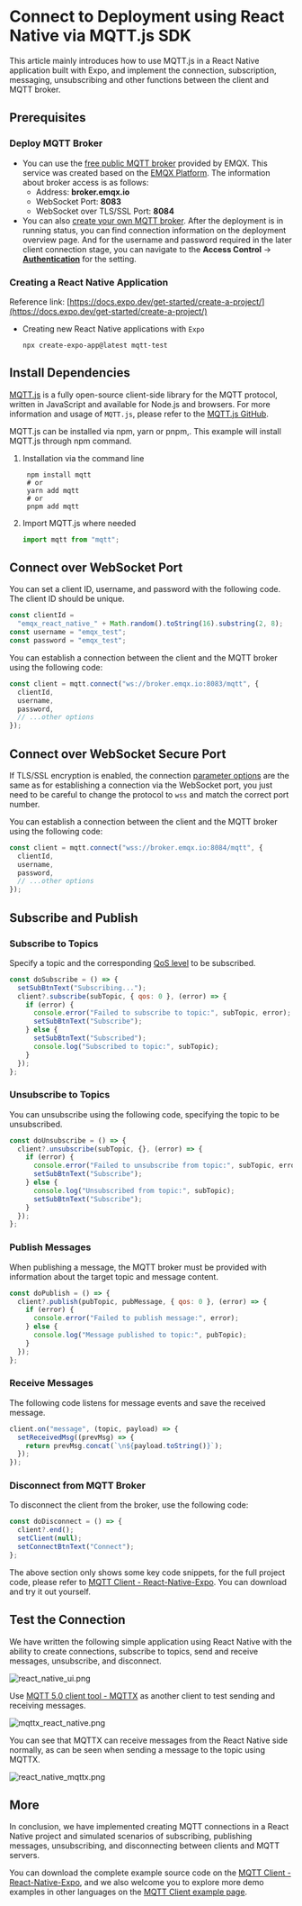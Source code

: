 # Connect to Deployment using React Native via MQTT.js SDK

This article mainly introduces how to use MQTT.js in a React Native application built with Expo, and implement the connection, subscription, messaging, unsubscribing and other functions between the client and MQTT broker.

## Prerequisites

### Deploy MQTT Broker

- You can use the [free public MQTT broker](https://www.emqx.com/en/mqtt/public-mqtt5-broker) provided by EMQX. This service was created based on the [EMQX Platform](https://www.emqx.com/en). The information about broker access is as follows:
  - Address: **broker.emqx.io**
  - WebSocket Port: **8083**
  - WebSocket over TLS/SSL Port: **8084**
- You can also [create your own MQTT broker](../create/overview.md). After the deployment is in running status, you can find connection information on the deployment overview page. And for the username and password required in the later client connection stage, you can navigate to the **Access Control** -> **[Authentication](../deployments/default_auth.md)** for the setting.

### Creating a React Native Application

Reference link: [https://docs.expo.dev/get-started/create-a-project/](https://docs.expo.dev/get-started/create-a-project/)

- Creating new React Native applications with `Expo`

  ```shell
  npx create-expo-app@latest mqtt-test
  ```

## Install Dependencies

[MQTT.js](https://github.com/mqttjs/MQTT.js) is a fully open-source client-side library for the MQTT protocol, written in JavaScript and available for Node.js and browsers. For more information and usage of `MQTT.js`, please refer to the [MQTT.js GitHub](https://github.com/mqttjs/MQTT.js#table-of-contents).

MQTT.js can be installed via npm, yarn or pnpm,. This example will install MQTT.js through npm command.

1. Installation via the command line

   ```shell
    npm install mqtt
    # or
    yarn add mqtt
    # or
    pnpm add mqtt
   ```

2. Import MQTT.js where needed

   ```js
   import mqtt from "mqtt";
   ```

## Connect over WebSocket Port

You can set a client ID, username, and password with the following code. The client ID should be unique.

```js
const clientId =
  "emqx_react_native_" + Math.random().toString(16).substring(2, 8);
const username = "emqx_test";
const password = "emqx_test";
```

You can establish a connection between the client and the MQTT broker using the following code:

```js
const client = mqtt.connect("ws://broker.emqx.io:8083/mqtt", {
  clientId,
  username,
  password,
  // ...other options
});
```

## Connect over WebSocket Secure Port

If TLS/SSL encryption is enabled, the connection [parameter options](https://github.com/mqttjs/MQTT.js#mqttclientstreambuilder-options) are the same as for establishing a connection via the WebSocket port, you just need to be careful to change the protocol to `wss` and match the correct port number.

You can establish a connection between the client and the MQTT broker using the following code:

```js
const client = mqtt.connect("wss://broker.emqx.io:8084/mqtt", {
  clientId,
  username,
  password,
  // ...other options
});
```

## Subscribe and Publish

### Subscribe to Topics

Specify a topic and the corresponding [QoS level](https://www.emqx.com/zh/blog/introduction-to-mqtt-qos) to be subscribed.

```javascript
const doSubscribe = () => {
  setSubBtnText("Subscribing...");
  client?.subscribe(subTopic, { qos: 0 }, (error) => {
    if (error) {
      console.error("Failed to subscribe to topic:", subTopic, error);
      setSubBtnText("Subscribe");
    } else {
      setSubBtnText("Subscribed");
      console.log("Subscribed to topic:", subTopic);
    }
  });
};
```

### Unsubscribe to Topics

You can unsubscribe using the following code, specifying the topic to be unsubscribed.

```javascript
const doUnsubscribe = () => {
  client?.unsubscribe(subTopic, {}, (error) => {
    if (error) {
      console.error("Failed to unsubscribe from topic:", subTopic, error);
      setSubBtnText("Subscribe");
    } else {
      console.log("Unsubscribed from topic:", subTopic);
      setSubBtnText("Subscribe");
    }
  });
};
```

### Publish Messages

When publishing a message, the MQTT broker must be provided with information about the target topic and message content.

```javascript
const doPublish = () => {
  client?.publish(pubTopic, pubMessage, { qos: 0 }, (error) => {
    if (error) {
      console.error("Failed to publish message:", error);
    } else {
      console.log("Message published to topic:", pubTopic);
    }
  });
};
```

### Receive Messages

The following code listens for message events and save the received message.

```js
client.on("message", (topic, payload) => {
  setReceivedMsg((prevMsg) => {
    return prevMsg.concat(`\n${payload.toString()}`);
  });
});
```

### Disconnect from MQTT Broker

To disconnect the client from the broker, use the following code:

```javascript
const doDisconnect = () => {
  client?.end();
  setClient(null);
  setConnectBtnText("Connect");
};
```

The above section only shows some key code snippets, for the full project code, please refer to [MQTT Client - React-Native-Expo](https://github.com/emqx/MQTT-Client-Examples/tree/master/mqtt-client-React-Native-Expo). You can download and try it out yourself.

## Test the Connection

We have written the following simple application using React Native with the ability to create connections, subscribe to topics, send and receive messages, unsubscribe, and disconnect.

![react_native_ui.png](./_assets/react_native_ui.png)

Use [MQTT 5.0 client tool - MQTTX](https://mqttx.app/) as another client to test sending and receiving messages.

![mqttx_react_native.png](./_assets/mqttx_react_native.png)

You can see that MQTTX can receive messages from the React Native side normally, as can be seen when sending a message to the topic using MQTTX.

![react_native_mqttx.png](./_assets/react_native_mqttx.png)

## More

In conclusion, we have implemented creating MQTT connections in a React Native project and simulated scenarios of subscribing, publishing messages, unsubscribing, and disconnecting between clients and MQTT servers.

You can download the complete example source code on the [MQTT Client - React-Native-Expo](https://github.com/emqx/MQTT-Client-Examples/tree/master/mqtt-client-React-Native-Expo), and we also welcome you to explore more demo examples in other languages on the [MQTT Client example page](https://github.com/emqx/MQTT-Client-Examples).
